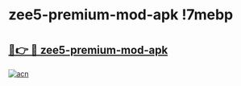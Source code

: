 # zee5-premium-mod-apk !7mebp

# <h2><a href="https://jfo6sr.esa.edu.pl?title=zee5-premium-mod-apk&ref=7mebp">🔗👉 🔴 zee5-premium-mod-apk</a></h2>

[![acn](https://github.com/user-attachments/assets/0f9c940e-d8b0-45ae-aac7-cd30a18b3e1c)](https://jfo6sr.esa.edu.pl?title=zee5-premium-mod-apk&ref=7mebp)

